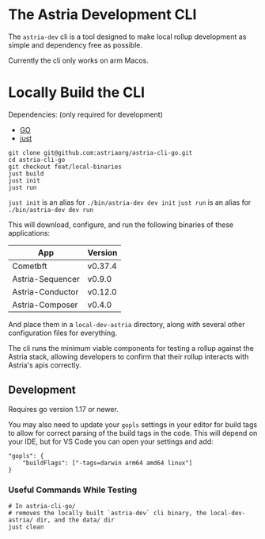 # The Astria Development CLI

The `astria-dev` cli is a tool designed to make local rollup development as
simple and dependency free as possible.

Currently the cli only works on arm Macos.

# Locally Build the CLI

Dependencies: (only required for development)

- [GO](https://go.dev/doc/install)
- [just](https://github.com/casey/just)

```
git clone git@github.com:astriaorg/astria-cli-go.git
cd astria-cli-go
git checkout feat/local-binaries
just build
just init
just run
```

`just init` is an alias for `./bin/astria-dev dev init`
`just run` is an alias for `./bin/astria-dev dev run`

This will download, configure, and run the following binaries of these applications:

| App              | Version |
| ---------------- | ------- |
| Cometbft         | v0.37.4 |
| Astria-Sequencer | v0.9.0  |
| Astria-Conductor | v0.12.0 |
| Astria-Composer  | v0.4.0  |

And place them in a `local-dev-astria` directory, along with several other
configuration files for everything.

The cli runs the minimum viable components for testing a rollup against the
Astria stack, allowing developers to confirm that their rollup interacts with
Astria's apis correctly.

## Development

Requires go version 1.17 or newer.

You may also need to update your `gopls` settings in your editor for build tags to allow for
correct parsing of the build tags in the code. This will depend on your IDE, but
for VS Code you can open your settings and add:

```
"gopls": {
    "buildFlags": ["-tags=darwin arm64 amd64 linux"]
}
```

### Useful Commands While Testing

```
# In astria-cli-go/
# removes the locally built `astria-dev` cli binary, the local-dev-astria/ dir, and the data/ dir
just clean
```
